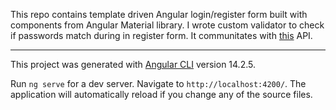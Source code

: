This repo contains template driven Angular login/register form built with components from Angular Material library.
I wrote custom validator to check if passwords match during in register form.
It communitates with [this](https://github.com/S4d3ngineer/geotik-users-endpoint) API.

<hr/>

This project was generated with [Angular CLI](https://github.com/angular/angular-cli) version 14.2.5.

Run `ng serve` for a dev server. Navigate to `http://localhost:4200/`. The application will automatically reload if you change any of the source files.

